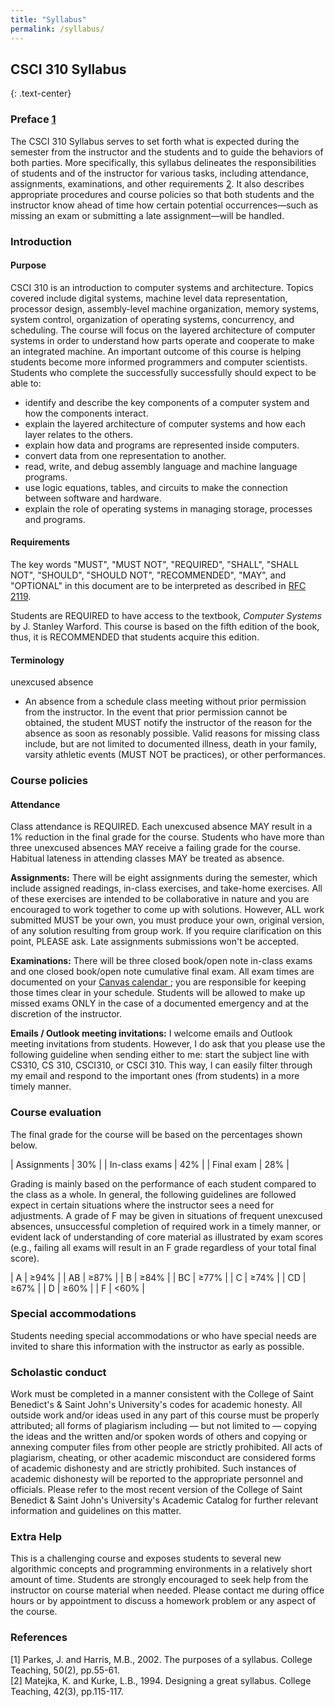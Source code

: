 ```yaml
---
title: "Syllabus"
permalink: /syllabus/
---
```


## CSCI 310 Syllabus
{: .text-center}

### Preface [1](#ref1)
The CSCI 310 Syllabus serves to set forth what is expected during the semester
from the instructor and the students and to guide the behaviors of both parties.
More specifically, this syllabus delineates the responsibilities of students and
of the instructor for various tasks, including attendance, assignments,
examinations, and other requirements [2](#ref2). It also describes appropriate
procedures and course policies so that both students and the instructor know
ahead of time how certain potential occurrences&mdash;such as missing an exam or
submitting a late assignment&mdash;will be handled.

### Introduction
#### Purpose
CSCI 310 is an introduction to computer systems and architecture. Topics covered
include digital systems, machine level data representation, processor design,
assembly-level machine organization, memory systems, system control,
organization of operating systems, concurrency, and scheduling. The course will
focus on the layered architecture of computer systems in order to understand how
parts operate and cooperate to make an integrated machine. An important outcome
of this course is helping students become more informed programmers and computer
scientists. Students who complete the successfully successfully should expect to
be able to:
* identify and describe the key components of a computer system and how the
  components interact.
* explain the layered architecture of computer systems and how each layer
  relates to the others.
* explain how data and programs are represented inside computers.
* convert data from one representation to another.
* read, write, and debug assembly language and machine language programs.
* use logic equations, tables, and circuits to make the connection between
  software and hardware.
* explain the role of operating systems in managing storage, processes and
  programs.

#### Requirements
The key words "MUST", "MUST NOT", "REQUIRED", "SHALL", "SHALL NOT", "SHOULD",
"SHOULD NOT", "RECOMMENDED", "MAY", and "OPTIONAL" in this document are to be
interpreted as described in [RFC 2119](https://tools.ietf.org/html/rfc2119).

Students are REQUIRED to have access to the textbook, *Computer Systems* by J.
Stanley Warford. This course is based on the fifth edition of the book, thus, it
is RECOMMENDED that students acquire this edition.

#### Terminology
unexcused absence  
  * An absence from a schedule class meeting without prior permission from the
    instructor. In the event that prior permission cannot be obtained, the
    student MUST notify the instructor of the reason for the absence as soon as
    resonably possible. Valid reasons for missing class include, but are not
    limited to documented illness, death in your family, varsity athletic events
    (MUST NOT be practices), or other performances.

### Course policies
#### Attendance
Class attendance is REQUIRED. Each unexcused absence MAY result in a 1% reduction
in the final grade for the course. Students who have more than three unexcused
absences MAY receive a failing grade for the course. Habitual lateness in
attending classes MAY be treated as absence. 

**Assignments:** There will be eight assignments during the semester, which
include assigned readings, in-class exercises, and take-home exercises. All of
these exercises are intended to be collaborative in nature and you are
encouraged to work together to come up with solutions. However, ALL work
submitted MUST be your own, you must produce your own, original version, of any
solution resulting from group work. If you require clarification on this point,
PLEASE ask. Late assignments submissions won't be accepted.

**Examinations:** There will be three closed book/open note in-class exams and one
closed book/open note cumulative final exam. All exam times are documented on
your <a href="https://csbsju.instructure.com/calendar">Canvas calendar <span
class="fa fa-external-link" aria-hidden="true"></span></a>; you are responsible
for keeping those times clear in your schedule. Students will be allowed to make
up missed exams ONLY in the case of a documented emergency and at the discretion
of the instructor.

**Emails / Outlook meeting invitations:** I welcome emails and Outlook meeting
invitations from students. However, I do ask that you please use the following
guideline when sending either to me: start the subject line with CS310, CS 310,
CSCI310, or CSCI 310. This way, I can easily filter through my email and respond
to the important ones (from students) in a more timely manner.

### Course evaluation
The final grade for the course will be based on the percentages shown below.

| Assignments    | 30% |
| In-class exams | 42% |
| Final exam     | 28% |

Grading is mainly based on the performance of each student compared to the class
as a whole. In general, the following guidelines are followed expect in certain
situations where the instructor sees a need for adjustments. A grade of F may be
given in situations of frequent unexcused absences, unsuccessful completion of
required work in a timely manner, or evident lack of understanding of core
material as illustrated by exam scores (e.g., failing all exams will result in
an F grade regardless of your total final score).

| A  | &ge;94% |
| AB | &ge;87% |
| B  | &ge;84% |
| BC | &ge;77% |
| C  | &ge;74% |
| CD | &ge;67% |
| D  | &ge;60% |
| F  | &lt;60% |

### Special accommodations
Students needing special accommodations or who have special needs are invited to
share this information with the instructor as early as possible.

### Scholastic conduct
Work must be completed in a manner consistent with the College of Saint
Benedict's & Saint John's University's codes for academic honesty. All outside
work and/or ideas used in any part of this course must be properly attributed;
all forms of plagiarism including — but not limited to — copying the ideas and
the written and/or spoken words of others and copying or annexing computer files
from other people are strictly prohibited. All acts of plagiarism, cheating, or
other academic misconduct are considered forms of academic dishonesty and are
strictly prohibited. Such instances of academic dishonesty will be reported to
the appropriate personnel and officials. Please refer to the most recent version
of the College of Saint Benedict & Saint John's University's Academic Catalog
for further relevant information and guidelines on this matter.

### Extra Help
This is a challenging course and exposes students to several new algorithmic
concepts and programming environments in a relatively short amount of time.
Students are strongly encouraged to seek help from the instructor on course
material when needed. Please contact me during office hours or by appointment to
discuss a homework problem or any aspect of the course.

### References
<a name="ref1"></a>[1] Parkes, J. and Harris, M.B., 2002. The purposes of a syllabus. College Teaching, 50(2), pp.55-61.  
<a name="ref2"></a>[2] Matejka, K. and Kurke, L.B., 1994. Designing a great syllabus. College Teaching, 42(3), pp.115-117.
